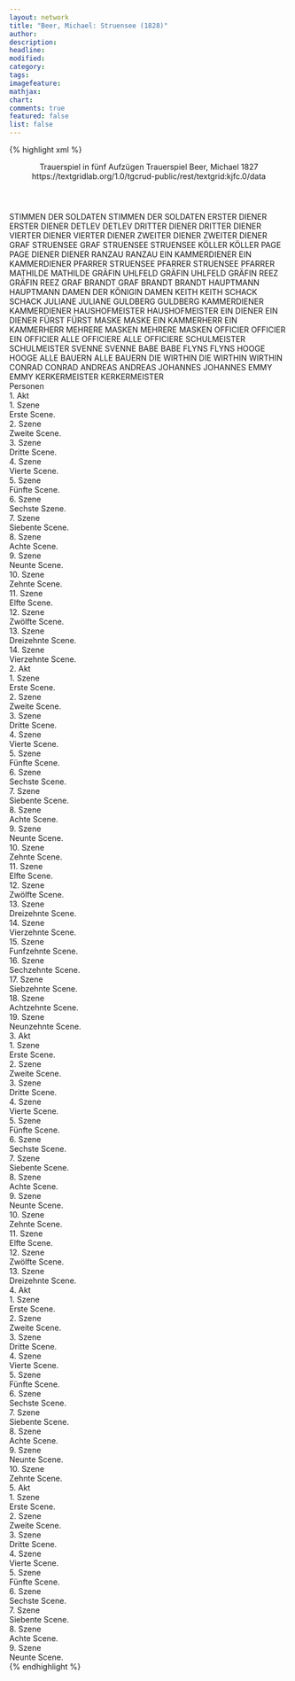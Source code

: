 ```yaml
---
layout: network
title: "Beer, Michael: Struensee (1828)"
author:
description:
headline:
modified:
category:
tags:
imagefeature:
mathjax:
chart:
comments: true
featured: false
list: false
---
```

{% highlight xml %}
<?xml-model href="https://raw.githubusercontent.com/DLiNa/project/master/rules/lina.rnc"?><?xml-model href="https://raw.githubusercontent.com/DLiNa/project/master/rules/lina.sch"?>
<play xmlns="http://lina.digital">
  <header>
    <title>Struensee</title>
    <subtitle>Trauerspiel in fünf Aufzügen</subtitle>
    <genretitle>Trauerspiel</genretitle>
    <author>Beer, Michael</author>
    <date type="print" when="1829"/>
    <date type="premiere" when="1828"/>
    <date type="written" when="1827">1827</date>
    <source>https://textgridlab.org/1.0/tgcrud-public/rest/textgrid:kjfc.0/data</source>
  </header>
  <personae>
    <character>
      <name>STIMMEN DER SOLDATEN</name>
      <alias xml:id="stimmen_der_soldaten">
        <name>STIMMEN DER SOLDATEN</name>
      </alias>
    </character>
    <character>
      <name>ERSTER DIENER</name>
      <alias xml:id="erster_diener">
        <name>ERSTER DIENER</name>
      </alias>
    </character>
    <character>
      <name>DETLEV</name>
      <alias xml:id="detlev">
        <name>DETLEV</name>
      </alias>
    </character>
    <character>
      <name>DRITTER DIENER</name>
      <alias xml:id="dritter_diener">
        <name>DRITTER DIENER</name>
      </alias>
    </character>
    <character>
      <name>VIERTER DIENER</name>
      <alias xml:id="vierter_diener">
        <name>VIERTER DIENER</name>
      </alias>
    </character>
    <character>
      <name>ZWEITER DIENER</name>
      <alias xml:id="zweiter_diener">
        <name>ZWEITER DIENER</name>
      </alias>
    </character>
    <character>
      <name>GRAF STRUENSEE</name>
      <alias xml:id="graf_struensee">
        <name>GRAF STRUENSEE</name>
      </alias>
      <alias xml:id="struensee">
        <name>STRUENSEE</name>
      </alias>
    </character>
    <character>
      <name>KÖLLER</name>
      <alias xml:id="köller">
        <name>KÖLLER</name>
      </alias>
    </character>
    <character>
      <name>PAGE</name>
      <alias xml:id="page">
        <name>PAGE</name>
      </alias>
    </character>
    <character>
      <name>DIENER</name>
      <alias xml:id="diener">
        <name>DIENER</name>
      </alias>
    </character>
    <character>
      <name>RANZAU</name>
      <alias xml:id="ranzau">
        <name>RANZAU</name>
      </alias>
    </character>
    <character>
      <name>EIN KAMMERDIENER</name>
      <alias xml:id="ein_kammerdiener">
        <name>EIN KAMMERDIENER</name>
      </alias>
    </character>
    <character>
      <name>PFARRER STRUENSEE</name>
      <alias xml:id="pfarrer_struensee">
        <name>PFARRER STRUENSEE</name>
      </alias>
      <alias xml:id="pfarrer">
        <name>PFARRER</name>
      </alias>
    </character>
    <character>
      <name>MATHILDE</name>
      <alias xml:id="mathilde">
        <name>MATHILDE</name>
      </alias>
    </character>
    <character>
      <name>GRÄFIN UHLFELD</name>
      <alias xml:id="gräfin_uhlfeld">
        <name>GRÄFIN UHLFELD</name>
      </alias>
    </character>
    <character>
      <name>GRÄFIN REEZ</name>
      <alias xml:id="gräfin_reez">
        <name>GRÄFIN REEZ</name>
      </alias>
    </character>
    <character>
      <name>GRAF BRANDT</name>
      <alias xml:id="graf_brandt">
        <name>GRAF BRANDT</name>
      </alias>
      <alias xml:id="brandt">
        <name>BRANDT</name>
      </alias>
    </character>
    <character>
      <name>HAUPTMANN</name>
      <alias xml:id="hauptmann">
        <name>HAUPTMANN</name>
      </alias>
    </character>
    <character>
      <name>DAMEN DER KÖNIGIN</name>
      <alias xml:id="damen">
        <name>DAMEN</name>
      </alias>
    </character>
    <character>
      <name>KEITH</name>
      <alias xml:id="keith">
        <name>KEITH</name>
      </alias>
    </character>
    <character>
      <name>SCHACK</name>
      <alias xml:id="schack">
        <name>SCHACK</name>
      </alias>
    </character>
    <character>
      <name>JULIANE</name>
      <alias xml:id="juliane">
        <name>JULIANE</name>
      </alias>
    </character>
    <character>
      <name>GULDBERG</name>
      <alias xml:id="guldberg">
        <name>GULDBERG</name>
      </alias>
    </character>
    <character>
      <name>KAMMERDIENER</name>
      <alias xml:id="kammerdiener">
        <name>KAMMERDIENER</name>
      </alias>
    </character>
    <character>
      <name>HAUSHOFMEISTER</name>
      <alias xml:id="haushofmeister">
        <name>HAUSHOFMEISTER</name>
      </alias>
    </character>
    <character>
      <name>EIN DIENER</name>
      <alias xml:id="ein_diener">
        <name>EIN DIENER</name>
      </alias>
    </character>
    <character>
      <name>FÜRST</name>
      <alias xml:id="fürst">
        <name>FÜRST</name>
      </alias>
    </character>
    <character>
      <name>MASKE</name>
      <alias xml:id="maske">
        <name>MASKE</name>
      </alias>
    </character>
    <character>
      <name>EIN KAMMERHERR</name>
      <alias xml:id="ein_kammerherr">
        <name>EIN KAMMERHERR</name>
      </alias>
    </character>
    <character>
      <name>MEHRERE MASKEN</name>
      <alias xml:id="mehrere_masken">
        <name>MEHRERE MASKEN</name>
      </alias>
    </character>
    <character>
      <name>OFFICIER</name>
      <alias xml:id="officier">
        <name>OFFICIER</name>
      </alias>
      <alias xml:id="ein_officier">
        <name>EIN OFFICIER</name>
      </alias>
    </character>
    <character>
      <name>ALLE OFFICIERE</name>
      <alias xml:id="alle_officiere">
        <name>ALLE OFFICIERE</name>
      </alias>
    </character>
    <character>
      <name>SCHULMEISTER</name>
      <alias xml:id="schulmeister">
        <name>SCHULMEISTER</name>
      </alias>
    </character>
    <character>
      <name>SVENNE</name>
      <alias xml:id="svenne">
        <name>SVENNE</name>
      </alias>
    </character>
    <character>
      <name>BABE</name>
      <alias xml:id="babe">
        <name>BABE</name>
      </alias>
    </character>
    <character>
      <name>FLYNS</name>
      <alias xml:id="flyns">
        <name>FLYNS</name>
      </alias>
    </character>
    <character>
      <name>HOOGE</name>
      <alias xml:id="hooge">
        <name>HOOGE</name>
      </alias>
    </character>
    <character>
      <name>ALLE BAUERN</name>
      <alias xml:id="alle_bauern">
        <name>ALLE BAUERN</name>
      </alias>
    </character>
    <character>
      <name>DIE WIRTHIN</name>
      <alias xml:id="die_wirthin">
        <name>DIE WIRTHIN</name>
      </alias>
      <alias xml:id="wirthin">
        <name>WIRTHIN</name>
      </alias>
    </character>
    <character>
      <name>CONRAD</name>
      <alias xml:id="conrad">
        <name>CONRAD</name>
      </alias>
    </character>
    <character>
      <name>ANDREAS</name>
      <alias xml:id="andreas">
        <name>ANDREAS</name>
      </alias>
    </character>
    <character>
      <name>JOHANNES</name>
      <alias xml:id="johannes">
        <name>JOHANNES</name>
      </alias>
    </character>
    <character>
      <name>EMMY</name>
      <alias xml:id="emmy">
        <name>EMMY</name>
      </alias>
    </character>
    <character>
      <name>KERKERMEISTER</name>
      <alias xml:id="kerkermeister">
        <name>KERKERMEISTER</name>
      </alias>
    </character>
  </personae>
  <text>
    <div>
      <head>Personen</head>
    </div>
    <div>
      <head>1. Akt</head>
      <div>
        <head>1. Szene</head>
        <div>
          <head>Erste Scene.</head>
          <sp who="#stimmen_der_soldaten">
            <amount n="1" unit="speech_acts"/>
            <amount n="8" unit="words"/>
            <amount n="1" unit="lines"/>
            <amount n="37" unit="chars"/>
          </sp>
          <sp who="#erster_diener">
            <amount n="10" unit="speech_acts"/>
            <amount n="380" unit="words"/>
            <amount n="6" unit="lines"/>
            <amount n="2037" unit="chars"/>
          </sp>
          <sp who="#erster_diener #zweiter_diener #dritter_diener #vierter_diener">
            <amount n="2" unit="speech_acts"/>
            <amount n="20" unit="words"/>
            <amount n="2" unit="lines"/>
            <amount n="104" unit="chars"/>
          </sp>
          <sp who="#detlev">
            <amount n="8" unit="speech_acts"/>
            <amount n="245" unit="words"/>
            <amount n="6" unit="lines"/>
            <amount n="1350" unit="chars"/>
          </sp>
          <sp who="#dritter_diener">
            <amount n="7" unit="speech_acts"/>
            <amount n="314" unit="words"/>
            <amount n="2" unit="lines"/>
            <amount n="1747" unit="chars"/>
          </sp>
          <sp who="#vierter_diener">
            <amount n="3" unit="speech_acts"/>
            <amount n="49" unit="words"/>
            <amount n="2" unit="lines"/>
            <amount n="256" unit="chars"/>
          </sp>
          <sp who="#zweiter_diener">
            <amount n="4" unit="speech_acts"/>
            <amount n="182" unit="words"/>
            <amount n="1" unit="lines"/>
            <amount n="920" unit="chars"/>
          </sp>
          <sp who="#erster_diener #zweiter_diener #dritter_diener #detlev">
            <amount n="1" unit="speech_acts"/>
            <amount n="2" unit="words"/>
            <amount n="1" unit="lines"/>
            <amount n="11" unit="chars"/>
          </sp>
        </div>
      </div>
      <div>
        <head>2. Szene</head>
        <div>
          <head>Zweite Scene.</head>
          <sp who="#struensee">
            <amount n="5" unit="speech_acts"/>
            <amount n="262" unit="words"/>
            <amount n="36" unit="lines"/>
            <amount n="1440" unit="chars"/>
          </sp>
          <sp who="#köller">
            <amount n="4" unit="speech_acts"/>
            <amount n="79" unit="words"/>
            <amount n="11" unit="lines"/>
            <amount n="410" unit="chars"/>
          </sp>
        </div>
      </div>
      <div>
        <head>3. Szene</head>
        <div>
          <head>Dritte Scene.</head>
          <sp who="#struensee">
            <amount n="4" unit="speech_acts"/>
            <amount n="250" unit="words"/>
            <amount n="31" unit="lines"/>
            <amount n="1373" unit="chars"/>
          </sp>
          <sp who="#page">
            <amount n="1" unit="speech_acts"/>
            <amount n="7" unit="words"/>
            <amount n="1" unit="lines"/>
            <amount n="32" unit="chars"/>
          </sp>
        </div>
      </div>
      <div>
        <head>4. Szene</head>
        <div>
          <head>Vierte Scene.</head>
          <sp who="#köller">
            <amount n="1" unit="speech_acts"/>
            <amount n="89" unit="words"/>
            <amount n="11" unit="lines"/>
            <amount n="467" unit="chars"/>
          </sp>
        </div>
      </div>
      <div>
        <head>5. Szene</head>
        <div>
          <head>Fünfte Scene.</head>
          <sp who="#diener">
            <amount n="1" unit="speech_acts"/>
            <amount n="5" unit="words"/>
            <amount n="1" unit="lines"/>
            <amount n="33" unit="chars"/>
          </sp>
          <sp who="#köller">
            <amount n="8" unit="speech_acts"/>
            <amount n="747" unit="words"/>
            <amount n="99" unit="lines"/>
            <amount n="4105" unit="chars"/>
          </sp>
          <sp who="#ranzau">
            <amount n="7" unit="speech_acts"/>
            <amount n="213" unit="words"/>
            <amount n="28" unit="lines"/>
            <amount n="1166" unit="chars"/>
          </sp>
        </div>
      </div>
      <div>
        <head>6. Szene</head>
        <div>
          <head>Sechste Szene.</head>
          <sp who="#diener">
            <amount n="1" unit="speech_acts"/>
            <amount n="12" unit="words"/>
            <amount n="3" unit="lines"/>
            <amount n="76" unit="chars"/>
          </sp>
          <sp who="#ranzau">
            <amount n="1" unit="speech_acts"/>
            <amount n="9" unit="words"/>
            <amount n="2" unit="lines"/>
            <amount n="47" unit="chars"/>
          </sp>
        </div>
      </div>
      <div>
        <head>7. Szene</head>
        <div>
          <head>Siebente Scene.</head>
          <sp who="#ranzau">
            <amount n="10" unit="speech_acts"/>
            <amount n="681" unit="words"/>
            <amount n="77" unit="lines"/>
            <amount n="3793" unit="chars"/>
          </sp>
          <sp who="#köller">
            <amount n="9" unit="speech_acts"/>
            <amount n="260" unit="words"/>
            <amount n="37" unit="lines"/>
            <amount n="1430" unit="chars"/>
          </sp>
        </div>
      </div>
      <div>
        <head>8. Szene</head>
        <div>
          <head>Achte Scene.</head>
        </div>
      </div>
      <div>
        <head>9. Szene</head>
        <div>
          <head>Neunte Scene.</head>
          <sp who="#köller">
            <amount n="1" unit="speech_acts"/>
            <amount n="136" unit="words"/>
            <amount n="17" unit="lines"/>
            <amount n="697" unit="chars"/>
          </sp>
        </div>
      </div>
      <div>
        <head>10. Szene</head>
        <div>
          <head>Zehnte Scene.</head>
          <sp who="#ranzau">
            <amount n="2" unit="speech_acts"/>
            <amount n="552" unit="words"/>
            <amount n="74" unit="lines"/>
            <amount n="3061" unit="chars"/>
          </sp>
          <sp who="#ein_kammerdiener">
            <amount n="1" unit="speech_acts"/>
            <amount n="2" unit="words"/>
            <amount n="1" unit="lines"/>
            <amount n="15" unit="chars"/>
          </sp>
        </div>
      </div>
      <div>
        <head>11. Szene</head>
        <div>
          <head>Elfte Scene.</head>
          <sp who="#struensee">
            <amount n="1" unit="speech_acts"/>
            <amount n="75" unit="words"/>
            <amount n="9" unit="lines"/>
            <amount n="420" unit="chars"/>
          </sp>
        </div>
      </div>
      <div>
        <head>12. Szene</head>
        <div>
          <head>Zwölfte Scene.</head>
          <sp who="#struensee">
            <amount n="15" unit="speech_acts"/>
            <amount n="1038" unit="words"/>
            <amount n="140" unit="lines"/>
            <amount n="5703" unit="chars"/>
          </sp>
          <sp who="#ranzau">
            <amount n="14" unit="speech_acts"/>
            <amount n="595" unit="words"/>
            <amount n="79" unit="lines"/>
            <amount n="3286" unit="chars"/>
          </sp>
        </div>
      </div>
      <div>
        <head>13. Szene</head>
        <div>
          <head>Dreizehnte Scene.</head>
          <sp who="#struensee">
            <amount n="1" unit="speech_acts"/>
            <amount n="110" unit="words"/>
            <amount n="15" unit="lines"/>
            <amount n="624" unit="chars"/>
          </sp>
        </div>
      </div>
      <div>
        <head>14. Szene</head>
        <div>
          <head>Vierzehnte Scene.</head>
          <sp who="#graf_struensee">
            <amount n="14" unit="speech_acts"/>
            <amount n="1063" unit="words"/>
            <amount n="152" unit="lines"/>
            <amount n="5889" unit="chars"/>
          </sp>
          <sp who="#pfarrer_struensee">
            <amount n="13" unit="speech_acts"/>
            <amount n="620" unit="words"/>
            <amount n="86" unit="lines"/>
            <amount n="3384" unit="chars"/>
          </sp>
        </div>
      </div>
    </div>
    <div>
      <head>2. Akt</head>
      <div>
        <head>1. Szene</head>
        <div>
          <head>Erste Scene.</head>
          <sp who="#mathilde">
            <amount n="2" unit="speech_acts"/>
            <amount n="390" unit="words"/>
            <amount n="52" unit="lines"/>
            <amount n="2138" unit="chars"/>
          </sp>
          <sp who="#gräfin_uhlfeld">
            <amount n="2" unit="speech_acts"/>
            <amount n="60" unit="words"/>
            <amount n="8" unit="lines"/>
            <amount n="298" unit="chars"/>
          </sp>
          <sp who="#gräfin_reez">
            <amount n="2" unit="speech_acts"/>
            <amount n="10" unit="words"/>
            <amount n="3" unit="lines"/>
            <amount n="54" unit="chars"/>
          </sp>
        </div>
      </div>
      <div>
        <head>2. Szene</head>
        <div>
          <head>Zweite Scene.</head>
          <sp who="#mathilde">
            <amount n="7" unit="speech_acts"/>
            <amount n="457" unit="words"/>
            <amount n="66" unit="lines"/>
            <amount n="2501" unit="chars"/>
          </sp>
          <sp who="#gräfin_uhlfeld">
            <amount n="2" unit="speech_acts"/>
            <amount n="14" unit="words"/>
            <amount n="3" unit="lines"/>
            <amount n="66" unit="chars"/>
          </sp>
          <sp who="#struensee">
            <amount n="3" unit="speech_acts"/>
            <amount n="33" unit="words"/>
            <amount n="5" unit="lines"/>
            <amount n="173" unit="chars"/>
          </sp>
          <sp who="#brandt">
            <amount n="1" unit="speech_acts"/>
            <amount n="53" unit="words"/>
            <amount n="9" unit="lines"/>
            <amount n="315" unit="chars"/>
          </sp>
        </div>
      </div>
      <div>
        <head>3. Szene</head>
        <div>
          <head>Dritte Scene.</head>
          <sp who="#mathilde">
            <amount n="6" unit="speech_acts"/>
            <amount n="132" unit="words"/>
            <amount n="18" unit="lines"/>
            <amount n="695" unit="chars"/>
          </sp>
          <sp who="#struensee">
            <amount n="4" unit="speech_acts"/>
            <amount n="70" unit="words"/>
            <amount n="10" unit="lines"/>
            <amount n="378" unit="chars"/>
          </sp>
          <sp who="#brandt">
            <amount n="4" unit="speech_acts"/>
            <amount n="58" unit="words"/>
            <amount n="10" unit="lines"/>
            <amount n="315" unit="chars"/>
          </sp>
        </div>
      </div>
      <div>
        <head>4. Szene</head>
        <div>
          <head>Vierte Scene.</head>
          <sp who="#mathilde">
            <amount n="6" unit="speech_acts"/>
            <amount n="60" unit="words"/>
            <amount n="11" unit="lines"/>
            <amount n="335" unit="chars"/>
          </sp>
          <sp who="#gräfin_uhlfeld">
            <amount n="4" unit="speech_acts"/>
            <amount n="38" unit="words"/>
            <amount n="7" unit="lines"/>
            <amount n="208" unit="chars"/>
          </sp>
          <sp who="#graf_brandt">
            <amount n="1" unit="speech_acts"/>
            <amount n="21" unit="words"/>
            <amount n="4" unit="lines"/>
            <amount n="133" unit="chars"/>
          </sp>
          <sp who="#struensee">
            <amount n="2" unit="speech_acts"/>
            <amount n="13" unit="words"/>
            <amount n="3" unit="lines"/>
            <amount n="62" unit="chars"/>
          </sp>
        </div>
      </div>
      <div>
        <head>5. Szene</head>
        <div>
          <head>Fünfte Scene.</head>
          <sp who="#struensee">
            <amount n="1" unit="speech_acts"/>
            <amount n="17" unit="words"/>
            <amount n="2" unit="lines"/>
            <amount n="78" unit="chars"/>
          </sp>
          <sp who="#mathilde">
            <amount n="1" unit="speech_acts"/>
            <amount n="11" unit="words"/>
            <amount n="2" unit="lines"/>
            <amount n="87" unit="chars"/>
          </sp>
        </div>
      </div>
      <div>
        <head>6. Szene</head>
        <div>
          <head>Sechste Scene.</head>
          <sp who="#hauptmann">
            <amount n="9" unit="speech_acts"/>
            <amount n="412" unit="words"/>
            <amount n="60" unit="lines"/>
            <amount n="2371" unit="chars"/>
          </sp>
          <sp who="#struensee">
            <amount n="9" unit="speech_acts"/>
            <amount n="71" unit="words"/>
            <amount n="13" unit="lines"/>
            <amount n="392" unit="chars"/>
          </sp>
          <sp who="#mathilde">
            <amount n="6" unit="speech_acts"/>
            <amount n="42" unit="words"/>
            <amount n="8" unit="lines"/>
            <amount n="234" unit="chars"/>
          </sp>
          <sp who="#mathilde #struensee">
            <amount n="1" unit="speech_acts"/>
            <amount n="1" unit="words"/>
            <amount n="1" unit="lines"/>
            <amount n="4" unit="chars"/>
          </sp>
        </div>
      </div>
      <div>
        <head>7. Szene</head>
        <div>
          <head>Siebente Scene.</head>
          <sp who="#damen">
            <amount n="1" unit="speech_acts"/>
            <amount n="3" unit="words"/>
            <amount n="1" unit="lines"/>
            <amount n="9" unit="chars"/>
          </sp>
          <sp who="#gräfin_uhlfeld">
            <amount n="1" unit="speech_acts"/>
            <amount n="24" unit="words"/>
            <amount n="4" unit="lines"/>
            <amount n="138" unit="chars"/>
          </sp>
          <sp who="#gräfin_reez">
            <amount n="1" unit="speech_acts"/>
            <amount n="21" unit="words"/>
            <amount n="4" unit="lines"/>
            <amount n="115" unit="chars"/>
          </sp>
          <sp who="#struensee">
            <amount n="1" unit="speech_acts"/>
            <amount n="21" unit="words"/>
            <amount n="4" unit="lines"/>
            <amount n="148" unit="chars"/>
          </sp>
        </div>
      </div>
      <div>
        <head>8. Szene</head>
        <div>
          <head>Achte Scene.</head>
          <sp who="#mathilde">
            <amount n="1" unit="speech_acts"/>
            <amount n="5" unit="words"/>
            <amount n="1" unit="lines"/>
            <amount n="19" unit="chars"/>
          </sp>
          <sp who="#struensee">
            <amount n="1" unit="speech_acts"/>
            <amount n="90" unit="words"/>
            <amount n="12" unit="lines"/>
            <amount n="512" unit="chars"/>
          </sp>
        </div>
      </div>
      <div>
        <head>9. Szene</head>
        <div>
          <head>Neunte Scene.</head>
          <sp who="#mathilde">
            <amount n="4" unit="speech_acts"/>
            <amount n="26" unit="words"/>
            <amount n="5" unit="lines"/>
            <amount n="137" unit="chars"/>
          </sp>
          <sp who="#struensee">
            <amount n="4" unit="speech_acts"/>
            <amount n="150" unit="words"/>
            <amount n="22" unit="lines"/>
            <amount n="828" unit="chars"/>
          </sp>
          <sp who="#gräfin_uhlfeld">
            <amount n="1" unit="speech_acts"/>
            <amount n="2" unit="words"/>
            <amount n="1" unit="lines"/>
            <amount n="11" unit="chars"/>
          </sp>
          <sp who="#damen">
            <amount n="1" unit="speech_acts"/>
            <amount n="2" unit="words"/>
            <amount n="1" unit="lines"/>
            <amount n="9" unit="chars"/>
          </sp>
        </div>
      </div>
      <div>
        <head>10. Szene</head>
        <div>
          <head>Zehnte Scene.</head>
          <sp who="#struensee">
            <amount n="3" unit="speech_acts"/>
            <amount n="11" unit="words"/>
            <amount n="3" unit="lines"/>
            <amount n="55" unit="chars"/>
          </sp>
          <sp who="#keith">
            <amount n="3" unit="speech_acts"/>
            <amount n="103" unit="words"/>
            <amount n="15" unit="lines"/>
            <amount n="595" unit="chars"/>
          </sp>
          <sp who="#mathilde">
            <amount n="2" unit="speech_acts"/>
            <amount n="44" unit="words"/>
            <amount n="6" unit="lines"/>
            <amount n="241" unit="chars"/>
          </sp>
        </div>
      </div>
      <div>
        <head>11. Szene</head>
        <div>
          <head>Elfte Scene.</head>
          <sp who="#struensee">
            <amount n="5" unit="speech_acts"/>
            <amount n="149" unit="words"/>
            <amount n="23" unit="lines"/>
            <amount n="829" unit="chars"/>
          </sp>
          <sp who="#mathilde">
            <amount n="3" unit="speech_acts"/>
            <amount n="173" unit="words"/>
            <amount n="24" unit="lines"/>
            <amount n="933" unit="chars"/>
          </sp>
          <sp who="#hauptmann">
            <amount n="2" unit="speech_acts"/>
            <amount n="176" unit="words"/>
            <amount n="26" unit="lines"/>
            <amount n="1002" unit="chars"/>
          </sp>
          <sp who="#keith">
            <amount n="2" unit="speech_acts"/>
            <amount n="5" unit="words"/>
            <amount n="2" unit="lines"/>
            <amount n="30" unit="chars"/>
          </sp>
        </div>
      </div>
      <div>
        <head>12. Szene</head>
        <div>
          <head>Zwölfte Scene.</head>
          <sp who="#keith">
            <amount n="5" unit="speech_acts"/>
            <amount n="299" unit="words"/>
            <amount n="43" unit="lines"/>
            <amount n="1630" unit="chars"/>
          </sp>
          <sp who="#mathilde">
            <amount n="4" unit="speech_acts"/>
            <amount n="270" unit="words"/>
            <amount n="37" unit="lines"/>
            <amount n="1472" unit="chars"/>
          </sp>
        </div>
      </div>
      <div>
        <head>13. Szene</head>
        <div>
          <head>Dreizehnte Scene.</head>
          <sp who="#mathilde">
            <amount n="5" unit="speech_acts"/>
            <amount n="39" unit="words"/>
            <amount n="9" unit="lines"/>
            <amount n="190" unit="chars"/>
          </sp>
          <sp who="#gräfin_uhlfeld">
            <amount n="5" unit="speech_acts"/>
            <amount n="148" unit="words"/>
            <amount n="24" unit="lines"/>
            <amount n="792" unit="chars"/>
          </sp>
        </div>
      </div>
      <div>
        <head>14. Szene</head>
        <div>
          <head>Vierzehnte Scene.</head>
          <sp who="#mathilde">
            <amount n="5" unit="speech_acts"/>
            <amount n="20" unit="words"/>
            <amount n="4" unit="lines"/>
            <amount n="113" unit="chars"/>
          </sp>
          <sp who="#struensee">
            <amount n="4" unit="speech_acts"/>
            <amount n="325" unit="words"/>
            <amount n="43" unit="lines"/>
            <amount n="1724" unit="chars"/>
          </sp>
          <sp who="#keith">
            <amount n="2" unit="speech_acts"/>
            <amount n="112" unit="words"/>
            <amount n="15" unit="lines"/>
            <amount n="599" unit="chars"/>
          </sp>
        </div>
      </div>
      <div>
        <head>15. Szene</head>
        <div>
          <head>Funfzehnte Scene.</head>
          <sp who="#mathilde">
            <amount n="11" unit="speech_acts"/>
            <amount n="704" unit="words"/>
            <amount n="99" unit="lines"/>
            <amount n="3840" unit="chars"/>
          </sp>
          <sp who="#struensee">
            <amount n="11" unit="speech_acts"/>
            <amount n="438" unit="words"/>
            <amount n="67" unit="lines"/>
            <amount n="2403" unit="chars"/>
          </sp>
        </div>
      </div>
      <div>
        <head>16. Szene</head>
        <div>
          <head>Sechzehnte Scene.</head>
          <sp who="#mathilde">
            <amount n="1" unit="speech_acts"/>
            <amount n="25" unit="words"/>
            <amount n="3" unit="lines"/>
            <amount n="110" unit="chars"/>
          </sp>
        </div>
      </div>
      <div>
        <head>17. Szene</head>
        <div>
          <head>Siebzehnte Scene.</head>
          <sp who="#schack">
            <amount n="2" unit="speech_acts"/>
            <amount n="95" unit="words"/>
            <amount n="13" unit="lines"/>
            <amount n="516" unit="chars"/>
          </sp>
          <sp who="#juliane">
            <amount n="2" unit="speech_acts"/>
            <amount n="75" unit="words"/>
            <amount n="12" unit="lines"/>
            <amount n="422" unit="chars"/>
          </sp>
        </div>
      </div>
      <div>
        <head>18. Szene</head>
        <div>
          <head>Achtzehnte Scene.</head>
          <sp who="#juliane">
            <amount n="15" unit="speech_acts"/>
            <amount n="380" unit="words"/>
            <amount n="56" unit="lines"/>
            <amount n="1984" unit="chars"/>
          </sp>
          <sp who="#guldberg">
            <amount n="7" unit="speech_acts"/>
            <amount n="115" unit="words"/>
            <amount n="18" unit="lines"/>
            <amount n="603" unit="chars"/>
          </sp>
          <sp who="#ranzau">
            <amount n="4" unit="speech_acts"/>
            <amount n="35" unit="words"/>
            <amount n="5" unit="lines"/>
            <amount n="169" unit="chars"/>
          </sp>
          <sp who="#ein_kammerdiener">
            <amount n="1" unit="speech_acts"/>
            <amount n="8" unit="words"/>
            <amount n="2" unit="lines"/>
            <amount n="47" unit="chars"/>
          </sp>
          <sp who="#kammerdiener">
            <amount n="2" unit="speech_acts"/>
            <amount n="50" unit="words"/>
            <amount n="7" unit="lines"/>
            <amount n="246" unit="chars"/>
          </sp>
          <sp who="#juliane #guldberg #ranzau #ein_kammerdiener #diener">
            <amount n="1" unit="speech_acts"/>
            <amount n="1" unit="words"/>
            <amount n="1" unit="lines"/>
            <amount n="4" unit="chars"/>
          </sp>
          <sp who="#diener">
            <amount n="4" unit="speech_acts"/>
            <amount n="36" unit="words"/>
            <amount n="6" unit="lines"/>
            <amount n="203" unit="chars"/>
          </sp>
        </div>
      </div>
      <div>
        <head>19. Szene</head>
        <div>
          <head>Neunzehnte Scene.</head>
          <sp who="#page">
            <amount n="1" unit="speech_acts"/>
            <amount n="5" unit="words"/>
            <amount n="1" unit="lines"/>
            <amount n="20" unit="chars"/>
          </sp>
          <sp who="#juliane">
            <amount n="6" unit="speech_acts"/>
            <amount n="353" unit="words"/>
            <amount n="52" unit="lines"/>
            <amount n="1805" unit="chars"/>
          </sp>
          <sp who="#ranzau">
            <amount n="2" unit="speech_acts"/>
            <amount n="10" unit="words"/>
            <amount n="2" unit="lines"/>
            <amount n="52" unit="chars"/>
          </sp>
          <sp who="#guldberg">
            <amount n="1" unit="speech_acts"/>
            <amount n="1" unit="words"/>
            <amount n="1" unit="lines"/>
            <amount n="13" unit="chars"/>
          </sp>
          <sp who="#köller">
            <amount n="2" unit="speech_acts"/>
            <amount n="15" unit="words"/>
            <amount n="2" unit="lines"/>
            <amount n="63" unit="chars"/>
          </sp>
        </div>
      </div>
    </div>
    <div>
      <head>3. Akt</head>
      <div>
        <head>1. Szene</head>
        <div>
          <head>Erste Scene.</head>
          <sp who="#struensee">
            <amount n="3" unit="speech_acts"/>
            <amount n="88" unit="words"/>
            <amount n="13" unit="lines"/>
            <amount n="524" unit="chars"/>
          </sp>
          <sp who="#köller">
            <amount n="3" unit="speech_acts"/>
            <amount n="5" unit="words"/>
            <amount n="3" unit="lines"/>
            <amount n="38" unit="chars"/>
          </sp>
        </div>
      </div>
      <div>
        <head>2. Szene</head>
        <div>
          <head>Zweite Scene.</head>
          <sp who="#struensee">
            <amount n="9" unit="speech_acts"/>
            <amount n="395" unit="words"/>
            <amount n="57" unit="lines"/>
            <amount n="2133" unit="chars"/>
          </sp>
          <sp who="#brandt">
            <amount n="9" unit="speech_acts"/>
            <amount n="189" unit="words"/>
            <amount n="30" unit="lines"/>
            <amount n="970" unit="chars"/>
          </sp>
        </div>
      </div>
      <div>
        <head>3. Szene</head>
        <div>
          <head>Dritte Scene.</head>
          <sp who="#struensee">
            <amount n="1" unit="speech_acts"/>
            <amount n="75" unit="words"/>
            <amount n="15" unit="lines"/>
            <amount n="373" unit="chars"/>
          </sp>
        </div>
      </div>
      <div>
        <head>4. Szene</head>
        <div>
          <head>Vierte Scene.</head>
          <sp who="#detlev">
            <amount n="12" unit="speech_acts"/>
            <amount n="504" unit="words"/>
            <amount n="66" unit="lines"/>
            <amount n="2628" unit="chars"/>
          </sp>
          <sp who="#struensee">
            <amount n="11" unit="speech_acts"/>
            <amount n="237" unit="words"/>
            <amount n="33" unit="lines"/>
            <amount n="1221" unit="chars"/>
          </sp>
        </div>
      </div>
      <div>
        <head>5. Szene</head>
        <div>
          <head>Fünfte Scene.</head>
          <sp who="#haushofmeister">
            <amount n="6" unit="speech_acts"/>
            <amount n="226" unit="words"/>
            <amount n="32" unit="lines"/>
            <amount n="1178" unit="chars"/>
          </sp>
          <sp who="#ein_diener">
            <amount n="1" unit="speech_acts"/>
            <amount n="6" unit="words"/>
            <amount n="1" unit="lines"/>
            <amount n="41" unit="chars"/>
          </sp>
          <sp who="#diener">
            <amount n="1" unit="speech_acts"/>
            <amount n="44" unit="words"/>
            <amount n="7" unit="lines"/>
            <amount n="236" unit="chars"/>
          </sp>
          <sp who="#zweiter_diener">
            <amount n="6" unit="speech_acts"/>
            <amount n="54" unit="words"/>
            <amount n="9" unit="lines"/>
            <amount n="242" unit="chars"/>
          </sp>
          <sp who="#dritter_diener">
            <amount n="2" unit="speech_acts"/>
            <amount n="12" unit="words"/>
            <amount n="3" unit="lines"/>
            <amount n="61" unit="chars"/>
          </sp>
          <sp who="#erster_diener">
            <amount n="3" unit="speech_acts"/>
            <amount n="91" unit="words"/>
            <amount n="13" unit="lines"/>
            <amount n="484" unit="chars"/>
          </sp>
          <sp who="#haushofmeister #ein_diener #zweiter_diener #dritter_diener">
            <amount n="1" unit="speech_acts"/>
            <amount n="1" unit="words"/>
            <amount n="1" unit="lines"/>
            <amount n="4" unit="chars"/>
          </sp>
        </div>
      </div>
      <div>
        <head>6. Szene</head>
        <div>
          <head>Sechste Scene.</head>
          <sp who="#mathilde">
            <amount n="3" unit="speech_acts"/>
            <amount n="432" unit="words"/>
            <amount n="60" unit="lines"/>
            <amount n="2331" unit="chars"/>
          </sp>
          <sp who="#fürst">
            <amount n="2" unit="speech_acts"/>
            <amount n="97" unit="words"/>
            <amount n="15" unit="lines"/>
            <amount n="575" unit="chars"/>
          </sp>
          <sp who="#keith">
            <amount n="1" unit="speech_acts"/>
            <amount n="12" unit="words"/>
            <amount n="2" unit="lines"/>
            <amount n="55" unit="chars"/>
          </sp>
        </div>
      </div>
      <div>
        <head>7. Szene</head>
        <div>
          <head>Siebente Scene.</head>
          <sp who="#juliane">
            <amount n="9" unit="speech_acts"/>
            <amount n="246" unit="words"/>
            <amount n="35" unit="lines"/>
            <amount n="1233" unit="chars"/>
          </sp>
          <sp who="#mathilde">
            <amount n="8" unit="speech_acts"/>
            <amount n="184" unit="words"/>
            <amount n="25" unit="lines"/>
            <amount n="960" unit="chars"/>
          </sp>
          <sp who="#graf_brandt">
            <amount n="1" unit="speech_acts"/>
            <amount n="10" unit="words"/>
            <amount n="2" unit="lines"/>
            <amount n="46" unit="chars"/>
          </sp>
          <sp who="#gräfin_uhlfeld">
            <amount n="1" unit="speech_acts"/>
            <amount n="2" unit="words"/>
            <amount n="1" unit="lines"/>
            <amount n="10" unit="chars"/>
          </sp>
        </div>
      </div>
      <div>
        <head>8. Szene</head>
        <div>
          <head>Achte Scene.</head>
          <sp who="#köller">
            <amount n="6" unit="speech_acts"/>
            <amount n="100" unit="words"/>
            <amount n="15" unit="lines"/>
            <amount n="548" unit="chars"/>
          </sp>
          <sp who="#guldberg">
            <amount n="5" unit="speech_acts"/>
            <amount n="182" unit="words"/>
            <amount n="25" unit="lines"/>
            <amount n="1005" unit="chars"/>
          </sp>
        </div>
      </div>
      <div>
        <head>9. Szene</head>
        <div>
          <head>Neunte Scene.</head>
          <sp who="#mathilde">
            <amount n="5" unit="speech_acts"/>
            <amount n="249" unit="words"/>
            <amount n="32" unit="lines"/>
            <amount n="1319" unit="chars"/>
          </sp>
          <sp who="#struensee">
            <amount n="4" unit="speech_acts"/>
            <amount n="295" unit="words"/>
            <amount n="40" unit="lines"/>
            <amount n="1615" unit="chars"/>
          </sp>
        </div>
      </div>
      <div>
        <head>10. Szene</head>
        <div>
          <head>Zehnte Scene.</head>
          <sp who="#struensee">
            <amount n="16" unit="speech_acts"/>
            <amount n="173" unit="words"/>
            <amount n="27" unit="lines"/>
            <amount n="897" unit="chars"/>
          </sp>
          <sp who="#maske">
            <amount n="15" unit="speech_acts"/>
            <amount n="185" unit="words"/>
            <amount n="30" unit="lines"/>
            <amount n="1000" unit="chars"/>
          </sp>
          <sp who="#ein_kammerherr">
            <amount n="1" unit="speech_acts"/>
            <amount n="10" unit="words"/>
            <amount n="2" unit="lines"/>
            <amount n="53" unit="chars"/>
          </sp>
        </div>
      </div>
      <div>
        <head>11. Szene</head>
        <div>
          <head>Elfte Scene.</head>
          <sp who="#ranzau">
            <amount n="1" unit="speech_acts"/>
            <amount n="57" unit="words"/>
            <amount n="8" unit="lines"/>
            <amount n="332" unit="chars"/>
          </sp>
        </div>
      </div>
      <div>
        <head>12. Szene</head>
        <div>
          <head>Zwölfte Scene.</head>
          <sp who="#köller">
            <amount n="7" unit="speech_acts"/>
            <amount n="80" unit="words"/>
            <amount n="12" unit="lines"/>
            <amount n="428" unit="chars"/>
          </sp>
          <sp who="#ranzau">
            <amount n="9" unit="speech_acts"/>
            <amount n="67" unit="words"/>
            <amount n="10" unit="lines"/>
            <amount n="349" unit="chars"/>
          </sp>
          <sp who="#guldberg">
            <amount n="5" unit="speech_acts"/>
            <amount n="125" unit="words"/>
            <amount n="17" unit="lines"/>
            <amount n="681" unit="chars"/>
          </sp>
          <sp who="#mehrere_masken">
            <amount n="1" unit="speech_acts"/>
            <amount n="17" unit="words"/>
            <amount n="2" unit="lines"/>
            <amount n="78" unit="chars"/>
          </sp>
        </div>
      </div>
      <div>
        <head>13. Szene</head>
        <div>
          <head>Dreizehnte Scene.</head>
          <sp who="#detlev">
            <amount n="5" unit="speech_acts"/>
            <amount n="186" unit="words"/>
            <amount n="27" unit="lines"/>
            <amount n="954" unit="chars"/>
          </sp>
          <sp who="#köller">
            <amount n="20" unit="speech_acts"/>
            <amount n="436" unit="words"/>
            <amount n="74" unit="lines"/>
            <amount n="2304" unit="chars"/>
          </sp>
          <sp who="#officier">
            <amount n="3" unit="speech_acts"/>
            <amount n="18" unit="words"/>
            <amount n="4" unit="lines"/>
            <amount n="96" unit="chars"/>
          </sp>
          <sp who="#guldberg">
            <amount n="3" unit="speech_acts"/>
            <amount n="7" unit="words"/>
            <amount n="3" unit="lines"/>
            <amount n="38" unit="chars"/>
          </sp>
          <sp who="#juliane">
            <amount n="3" unit="speech_acts"/>
            <amount n="196" unit="words"/>
            <amount n="27" unit="lines"/>
            <amount n="1074" unit="chars"/>
          </sp>
          <sp who="#ranzau">
            <amount n="5" unit="speech_acts"/>
            <amount n="50" unit="words"/>
            <amount n="9" unit="lines"/>
            <amount n="263" unit="chars"/>
          </sp>
          <sp who="#ein_officier">
            <amount n="1" unit="speech_acts"/>
            <amount n="24" unit="words"/>
            <amount n="4" unit="lines"/>
            <amount n="123" unit="chars"/>
          </sp>
          <sp who="#alle_officiere #ein_officier">
            <amount n="1" unit="speech_acts"/>
            <amount n="3" unit="words"/>
            <amount n="1" unit="lines"/>
            <amount n="15" unit="chars"/>
          </sp>
        </div>
      </div>
    </div>
    <div>
      <head>4. Akt</head>
      <div>
        <head>1. Szene</head>
        <div>
          <head>Erste Scene.</head>
          <sp who="#schulmeister">
            <amount n="25" unit="speech_acts"/>
            <amount n="1034" unit="words"/>
            <amount n="14" unit="lines"/>
            <amount n="5935" unit="chars"/>
          </sp>
          <sp who="#schulmeister #svenne #babe #flyns #hooge #alle_bauern #die_wirthin #conrad #andreas #johannes #pfarrer">
            <amount n="7" unit="speech_acts"/>
            <amount n="22" unit="words"/>
            <amount n="8" unit="lines"/>
            <amount n="123" unit="chars"/>
          </sp>
          <sp who="#svenne">
            <amount n="8" unit="speech_acts"/>
            <amount n="234" unit="words"/>
            <amount n="4" unit="lines"/>
            <amount n="1320" unit="chars"/>
          </sp>
          <sp who="#babe">
            <amount n="28" unit="speech_acts"/>
            <amount n="469" unit="words"/>
            <amount n="20" unit="lines"/>
            <amount n="2478" unit="chars"/>
          </sp>
          <sp who="#flyns">
            <amount n="5" unit="speech_acts"/>
            <amount n="160" unit="words"/>
            <amount n="2" unit="lines"/>
            <amount n="822" unit="chars"/>
          </sp>
          <sp who="#hooge">
            <amount n="4" unit="speech_acts"/>
            <amount n="137" unit="words"/>
            <amount n="772" unit="chars"/>
          </sp>
          <sp who="#alle_bauern">
            <amount n="2" unit="speech_acts"/>
            <amount n="7" unit="words"/>
            <amount n="2" unit="lines"/>
            <amount n="37" unit="chars"/>
          </sp>
          <sp who="#die_wirthin">
            <amount n="1" unit="speech_acts"/>
            <amount n="13" unit="words"/>
            <amount n="2" unit="lines"/>
            <amount n="48" unit="chars"/>
          </sp>
          <sp who="#wirthin">
            <amount n="6" unit="speech_acts"/>
            <amount n="75" unit="words"/>
            <amount n="4" unit="lines"/>
            <amount n="404" unit="chars"/>
          </sp>
          <sp who="#conrad">
            <amount n="5" unit="speech_acts"/>
            <amount n="184" unit="words"/>
            <amount n="1" unit="lines"/>
            <amount n="1062" unit="chars"/>
          </sp>
          <sp who="#hooge #flyns">
            <amount n="1" unit="speech_acts"/>
            <amount n="3" unit="words"/>
            <amount n="1" unit="lines"/>
            <amount n="18" unit="chars"/>
          </sp>
          <sp who="#andreas">
            <amount n="2" unit="speech_acts"/>
            <amount n="13" unit="words"/>
            <amount n="2" unit="lines"/>
            <amount n="68" unit="chars"/>
          </sp>
          <sp who="#johannes">
            <amount n="8" unit="speech_acts"/>
            <amount n="127" unit="words"/>
            <amount n="20" unit="lines"/>
            <amount n="741" unit="chars"/>
          </sp>
          <sp who="#pfarrer">
            <amount n="2" unit="speech_acts"/>
            <amount n="21" unit="words"/>
            <amount n="4" unit="lines"/>
            <amount n="104" unit="chars"/>
          </sp>
          <sp who="#pfarrer_struensee">
            <amount n="1" unit="speech_acts"/>
          </sp>
        </div>
      </div>
      <div>
        <head>2. Szene</head>
        <div>
          <head>Zweite Scene.</head>
          <sp who="#ranzau">
            <amount n="7" unit="speech_acts"/>
            <amount n="483" unit="words"/>
            <amount n="67" unit="lines"/>
            <amount n="2591" unit="chars"/>
          </sp>
          <sp who="#köller">
            <amount n="5" unit="speech_acts"/>
            <amount n="23" unit="words"/>
            <amount n="5" unit="lines"/>
            <amount n="113" unit="chars"/>
          </sp>
          <sp who="#guldberg">
            <amount n="2" unit="speech_acts"/>
            <amount n="68" unit="words"/>
            <amount n="10" unit="lines"/>
            <amount n="350" unit="chars"/>
          </sp>
          <sp who="#ein_kammerherr">
            <amount n="1" unit="speech_acts"/>
            <amount n="5" unit="words"/>
            <amount n="1" unit="lines"/>
            <amount n="21" unit="chars"/>
          </sp>
        </div>
      </div>
      <div>
        <head>3. Szene</head>
        <div>
          <head>Dritte Scene.</head>
          <sp who="#juliane">
            <amount n="13" unit="speech_acts"/>
            <amount n="340" unit="words"/>
            <amount n="53" unit="lines"/>
            <amount n="1869" unit="chars"/>
          </sp>
          <sp who="#ranzau">
            <amount n="2" unit="speech_acts"/>
            <amount n="23" unit="words"/>
            <amount n="4" unit="lines"/>
            <amount n="126" unit="chars"/>
          </sp>
          <sp who="#fürst">
            <amount n="2" unit="speech_acts"/>
            <amount n="41" unit="words"/>
            <amount n="7" unit="lines"/>
            <amount n="221" unit="chars"/>
          </sp>
          <sp who="#köller">
            <amount n="1" unit="speech_acts"/>
            <amount n="22" unit="words"/>
            <amount n="3" unit="lines"/>
            <amount n="105" unit="chars"/>
          </sp>
          <sp who="#schack">
            <amount n="9" unit="speech_acts"/>
            <amount n="237" unit="words"/>
            <amount n="37" unit="lines"/>
            <amount n="1296" unit="chars"/>
          </sp>
        </div>
      </div>
      <div>
        <head>4. Szene</head>
        <div>
          <head>Vierte Scene.</head>
          <sp who="#juliane">
            <amount n="1" unit="speech_acts"/>
            <amount n="252" unit="words"/>
            <amount n="33" unit="lines"/>
            <amount n="1383" unit="chars"/>
          </sp>
        </div>
      </div>
      <div>
        <head>5. Szene</head>
        <div>
          <head>Fünfte Scene.</head>
          <sp who="#guldberg">
            <amount n="3" unit="speech_acts"/>
            <amount n="16" unit="words"/>
            <amount n="4" unit="lines"/>
            <amount n="87" unit="chars"/>
          </sp>
          <sp who="#juliane">
            <amount n="4" unit="speech_acts"/>
            <amount n="131" unit="words"/>
            <amount n="20" unit="lines"/>
            <amount n="674" unit="chars"/>
          </sp>
          <sp who="#page">
            <amount n="1" unit="speech_acts"/>
            <amount n="3" unit="words"/>
            <amount n="1" unit="lines"/>
            <amount n="26" unit="chars"/>
          </sp>
        </div>
      </div>
      <div>
        <head>6. Szene</head>
        <div>
          <head>Sechste Scene.</head>
          <sp who="#juliane">
            <amount n="5" unit="speech_acts"/>
            <amount n="213" unit="words"/>
            <amount n="31" unit="lines"/>
            <amount n="1216" unit="chars"/>
          </sp>
          <sp who="#keith">
            <amount n="5" unit="speech_acts"/>
            <amount n="382" unit="words"/>
            <amount n="50" unit="lines"/>
            <amount n="2057" unit="chars"/>
          </sp>
        </div>
      </div>
      <div>
        <head>7. Szene</head>
        <div>
          <head>Siebente Scene.</head>
          <sp who="#juliane">
            <amount n="1" unit="speech_acts"/>
            <amount n="99" unit="words"/>
            <amount n="13" unit="lines"/>
            <amount n="544" unit="chars"/>
          </sp>
        </div>
      </div>
      <div>
        <head>8. Szene</head>
        <div>
          <head>Achte Scene.</head>
          <sp who="#mathilde">
            <amount n="4" unit="speech_acts"/>
            <amount n="179" unit="words"/>
            <amount n="23" unit="lines"/>
            <amount n="967" unit="chars"/>
          </sp>
          <sp who="#emmy">
            <amount n="3" unit="speech_acts"/>
            <amount n="63" unit="words"/>
            <amount n="9" unit="lines"/>
            <amount n="344" unit="chars"/>
          </sp>
        </div>
      </div>
      <div>
        <head>9. Szene</head>
        <div>
          <head>Neunte Scene.</head>
          <sp who="#mathilde">
            <amount n="2" unit="speech_acts"/>
            <amount n="199" unit="words"/>
            <amount n="31" unit="lines"/>
            <amount n="1027" unit="chars"/>
          </sp>
          <sp who="#emmy">
            <amount n="1" unit="speech_acts"/>
            <amount n="6" unit="words"/>
            <amount n="1" unit="lines"/>
            <amount n="27" unit="chars"/>
          </sp>
        </div>
      </div>
      <div>
        <head>10. Szene</head>
        <div>
          <head>Zehnte Scene.</head>
          <sp who="#schack">
            <amount n="21" unit="speech_acts"/>
            <amount n="415" unit="words"/>
            <amount n="64" unit="lines"/>
            <amount n="2192" unit="chars"/>
          </sp>
          <sp who="#mathilde">
            <amount n="20" unit="speech_acts"/>
            <amount n="478" unit="words"/>
            <amount n="71" unit="lines"/>
            <amount n="2520" unit="chars"/>
          </sp>
        </div>
      </div>
    </div>
    <div>
      <head>5. Akt</head>
      <div>
        <head>1. Szene</head>
        <div>
          <head>Erste Scene.</head>
          <sp who="#juliane">
            <amount n="1" unit="speech_acts"/>
            <amount n="168" unit="words"/>
            <amount n="22" unit="lines"/>
            <amount n="857" unit="chars"/>
          </sp>
        </div>
      </div>
      <div>
        <head>2. Szene</head>
        <div>
          <head>Zweite Scene.</head>
          <sp who="#juliane">
            <amount n="6" unit="speech_acts"/>
            <amount n="179" unit="words"/>
            <amount n="30" unit="lines"/>
            <amount n="967" unit="chars"/>
          </sp>
          <sp who="#schack">
            <amount n="3" unit="speech_acts"/>
            <amount n="65" unit="words"/>
            <amount n="10" unit="lines"/>
            <amount n="337" unit="chars"/>
          </sp>
          <sp who="#köller">
            <amount n="2" unit="speech_acts"/>
            <amount n="62" unit="words"/>
            <amount n="9" unit="lines"/>
            <amount n="320" unit="chars"/>
          </sp>
        </div>
      </div>
      <div>
        <head>3. Szene</head>
        <div>
          <head>Dritte Scene.</head>
          <sp who="#ranzau">
            <amount n="3" unit="speech_acts"/>
            <amount n="102" unit="words"/>
            <amount n="15" unit="lines"/>
            <amount n="525" unit="chars"/>
          </sp>
          <sp who="#kerkermeister">
            <amount n="3" unit="speech_acts"/>
            <amount n="151" unit="words"/>
            <amount n="21" unit="lines"/>
            <amount n="774" unit="chars"/>
          </sp>
        </div>
      </div>
      <div>
        <head>4. Szene</head>
        <div>
          <head>Vierte Scene.</head>
          <sp who="#ranzau">
            <amount n="20" unit="speech_acts"/>
            <amount n="489" unit="words"/>
            <amount n="72" unit="lines"/>
            <amount n="2675" unit="chars"/>
          </sp>
          <sp who="#struensee">
            <amount n="20" unit="speech_acts"/>
            <amount n="1061" unit="words"/>
            <amount n="142" unit="lines"/>
            <amount n="5659" unit="chars"/>
          </sp>
        </div>
      </div>
      <div>
        <head>5. Szene</head>
        <div>
          <head>Fünfte Scene.</head>
          <sp who="#struensee">
            <amount n="1" unit="speech_acts"/>
            <amount n="140" unit="words"/>
            <amount n="18" unit="lines"/>
            <amount n="756" unit="chars"/>
          </sp>
        </div>
      </div>
      <div>
        <head>6. Szene</head>
        <div>
          <head>Sechste Scene.</head>
          <sp who="#officier">
            <amount n="5" unit="speech_acts"/>
            <amount n="117" unit="words"/>
            <amount n="11" unit="lines"/>
            <amount n="683" unit="chars"/>
          </sp>
          <sp who="#struensee">
            <amount n="5" unit="speech_acts"/>
            <amount n="188" unit="words"/>
            <amount n="27" unit="lines"/>
            <amount n="1009" unit="chars"/>
          </sp>
        </div>
      </div>
      <div>
        <head>7. Szene</head>
        <div>
          <head>Siebente Scene.</head>
          <sp who="#officier">
            <amount n="1" unit="speech_acts"/>
            <amount n="20" unit="words"/>
            <amount n="2" unit="lines"/>
            <amount n="96" unit="chars"/>
          </sp>
        </div>
      </div>
      <div>
        <head>8. Szene</head>
        <div>
          <head>Achte Scene.</head>
          <sp who="#officier">
            <amount n="4" unit="speech_acts"/>
            <amount n="67" unit="words"/>
            <amount n="9" unit="lines"/>
            <amount n="362" unit="chars"/>
          </sp>
          <sp who="#köller">
            <amount n="3" unit="speech_acts"/>
            <amount n="140" unit="words"/>
            <amount n="19" unit="lines"/>
            <amount n="768" unit="chars"/>
          </sp>
          <sp who="#struensee">
            <amount n="1" unit="speech_acts"/>
            <amount n="5" unit="words"/>
            <amount n="1" unit="lines"/>
            <amount n="21" unit="chars"/>
          </sp>
        </div>
      </div>
      <div>
        <head>9. Szene</head>
        <div>
          <head>Neunte Scene.</head>
          <sp who="#graf_struensee">
            <amount n="14" unit="speech_acts"/>
            <amount n="653" unit="words"/>
            <amount n="87" unit="lines"/>
            <amount n="3462" unit="chars"/>
          </sp>
          <sp who="#pfarrer_struensee">
            <amount n="15" unit="speech_acts"/>
            <amount n="298" unit="words"/>
            <amount n="41" unit="lines"/>
            <amount n="1494" unit="chars"/>
          </sp>
        </div>
      </div>
    </div>
  </text>
</play>
{% endhighlight %}